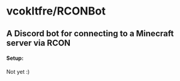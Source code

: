 # vcokltfre/RCONBot

## A Discord bot for connecting to a Minecraft server via RCON

#### Setup:

Not yet :)